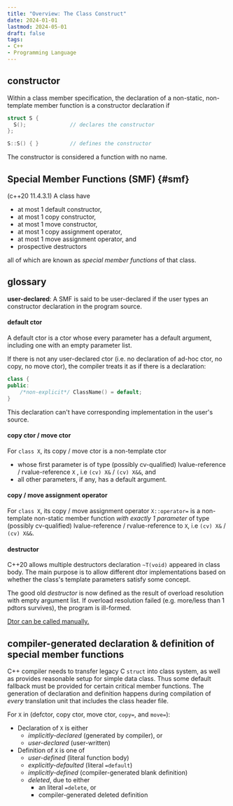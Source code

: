 ```yaml
---
title: "Overview: The Class Construct"
date: 2024-01-01
lastmod: 2024-05-01
draft: false
tags:
- C++
- Programming Language
---
```


## constructor

Within a class member specification, the declaration of a non-static, non-template member function is a constructor declaration if

<!-- TODO -->

```c++
struct S {
  S();              // declares the constructor
};

S::S() { }          // defines the constructor
```

The constructor is considered a function with no name.

## Special Member Functions (SMF) {#smf}

(c++20 11.4.3.1) A class have

- at most 1 default constructor,
- at most 1 copy constructor,
- at most 1 move constructor,
- at most 1 copy assignment operator,
- at most 1 move assignment operator, and
- prospective destructors

all of which are known as *special member functions* of that class.

## glossary

**user-declared**: A SMF is said to be user-declared if the user types an constructor declaration in the program source.

#### default ctor

A default ctor is a ctor whose every parameter has a default argument, including one with an empty parameter list.

If there is not any user-declared ctor (i.e. no declaration of ad-hoc ctor, no copy, no move ctor), the compiler treats it as if there is a declaration:

```c++
class {
public:
    /*non-explicit*/ ClassName() = default;
}
```

This declaration can't have corresponding implementation in the user's source.

#### copy ctor / move ctor

For `class X`, its copy / move ctor is a non-template ctor
- whose first parameter is of type (possibly cv-qualified) lvalue-reference / rvalue-reference `X` , i.e `(cv) X&` / `(cv) X&&`, and
- all other parameters, if any, has a default argument.

#### copy / move assignment operator

For `class X`, its copy / move assignment operator `X::operator=` is a non-template non-static member function
*with exactly 1 parameter* of type (possibly cv-qualified) lvalue-reference / rvalue-reference to `X`, i.e `(cv) X&` / `(cv) X&&`.

#### destructor

<!-- (chosen from multiple *prospective destructors* - a by-product to allow C++20 concept feature); -->

C++20 allows multiple destructors declaration `~T(void)` appeared in class body.
The main purpose is to allow different dtor implementations based on whether the class's template parameters satisfy some concept.

The good old *destructor* is now defined as the result of overload resolution with empty argument list.
If overload resolution failed (e.g. more/less than 1 pdtors survives), the program is ill-formed.

[Dtor can be called manually.](https://stackoverflow.com/questions/14187006/is-calling-destructor-manually-always-a-sign-of-bad-design)


## compiler-generated declaration & definition of special member functions

C++ compiler needs to transfer legacy C `struct` into class system, as well as provides reasonable setup for simple data class.
Thus some default fallback must be provided for certain critical member functions.
The generation of declaration and definition happens during compilation of *every* translation unit that includes the class header file.

For `X` in (defctor, copy ctor, move ctor, `copy=`, and `move=`):

- Declaration of `X` is either
    - *implicitly-declared* (generated by compiler), or
    - *user-declared* (user-written)
- Definition of `X` is one of
    - *user-defined* (literal function body)
    - *explicitly-defaulted* (literal `=default`)
    - *implicitly-defined* (compiler-generated blank definition)
    - *deleted*, due to either
        - an literal `=delete`, or
        - compiler-generated deleted definition

